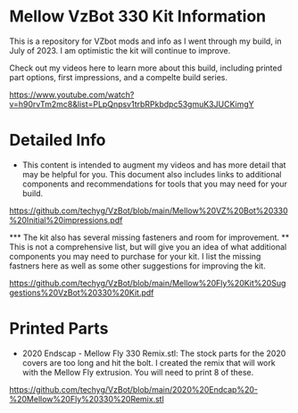 # Mellow VzBot 330 Kit Information

This is a repository for VZbot mods and info as I went through my build, in July of 2023. I am optimistic the kit will continue to improve. 

Check out my videos here to learn more about this build, including printed part options, first impressions, and a compelte build series. 

https://www.youtube.com/watch?v=h90rvTm2mc8&list=PLpQnpsv1trbRPkbdpc53gmuK3JUCKimgY

# Detailed Info

* This content is intended to augment my videos and has more detail that may be helpful for you. This document also includes links to additional components and recommendations for tools that you may need for your build. 

https://github.com/techyg/VzBot/blob/main/Mellow%20VZ%20Bot%20330%20Initial%20impressions.pdf

*** The kit also has several missing fasteners and room for improvement. ** This is not a comprehensive list, but will give you an idea of what additional components you may need to purchase for your kit. I list the missing fastners here as well as some other suggestions for improving the kit.

https://github.com/techyg/VzBot/blob/main/Mellow%20Fly%20Kit%20Suggestions%20VzBot%20330%20Kit.pdf

# Printed Parts

* 2020 Endscap - Mellow Fly 330 Remix.stl: The stock parts for the 2020 covers are too long and hit the bolt. I created the remix that will work with the Mellow Fly extrusion. You will need to print 8 of these.

https://github.com/techyg/VzBot/blob/main/2020%20Endcap%20-%20Mellow%20Fly%20330%20Remix.stl


   
